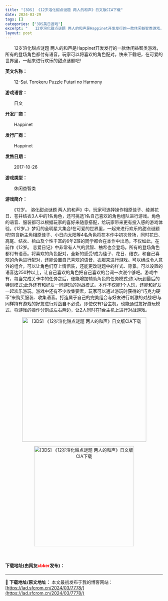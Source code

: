 ```yaml
---
title: "[3DS] 《12岁溶化甜点谜题 两人的和声》日文版CIA下载"
date: 2024-03-29
tags: []
categories: ["3DS英日游戏"]
excerpt: "　　12岁溶化甜点谜题 两人的和声是Happinet开发发行的一款休闲益智类游戏，所有的登场角色都付有语音。玩家可以将喜欢的角色配对。快来下载吧，在可爱的世界里，一起来进行欢乐的甜点谜题吧! 英文名称： 　　12-Sai. Torokeru Puzzle Futari no Harmony 游戏语言&hellip;"
layout: post
---
```


 <p>　　12岁溶化甜点谜题 两人的和声是Happinet开发发行的一款休闲益智类游戏，所有的登场角色都付有语音。玩家可以将喜欢的角色配对。快来下载吧，在可爱的世界里，一起来进行欢乐的甜点谜题吧!</p> <p><strong>英文名称：</strong></p> <p>　　12-Sai. Torokeru Puzzle Futari no Harmony</p> <p><strong>游戏语言：</strong></p> <p>　　日文</p> <p><strong>开发厂商：</strong></p> <p>　　Happinet</p> <p><strong>发行厂商：</strong></p> <p>　　Happinet</p> <p><strong>发售日期：</strong></p> <p>　　2017-10-26</p> <p><strong>游戏类型：</strong></p> <p>　　休闲益智类</p> <p><strong>游戏简介：</strong></p> <p>　　《12岁。 溶化甜点谜题 两人的和声》中，玩家可选择操作相原佳子、绫濑花日、苍井结衣3人中的1名角色，还可挑选1名自己喜欢的角色组队进行游戏。角色的语音、服装都可以根据玩家的喜好来随意搭配，给玩家带来更有投入感的游戏体验。《12岁。》梦幻的全明星大集合!在可爱的世界里，一起来进行欢乐的甜点谜题吧!包含新主角相原佳子、小日向太阳等4名角色将在本作中初次登场，同时花日、高尾、结衣、桧山及个性丰富的6年2班的同学都会在本作中出场，不仅如此，在前作《12岁。 恋爱日记》中非常有人气的武智、柚希也会登场。所有的登场角色都付有语音。将喜欢的角色配对，全新的感受!成为佳子、花日、结衣，和自己喜欢的角色进行配对，还能设置自己喜欢的语音、衣服来进行游戏。可以组成令人意外的组合，可以让角色们穿上情侣装，还能更改谜题中的样式、背景。可以设置的语音达250种以上，让自己喜欢的角色把自己喜欢的台词一次说个够吧。游戏中有，每当完成关卡中的任务之后，便能增加辅助角色的任务模式;练习玩到最后的特训模式;此外还有和好友一同游玩的对战模式。本作不仅能1个人玩，还能和好友一起欢乐游玩。游戏中还有不少收集要素，玩家可以通过游玩时获得的&ldquo;巧克力硬币&rdquo;来购买服装、收集语音。打造属于自己的完美组合与好友进行刺激的对战吧!与同样持有游戏的好友进行对战自不必说，即使仅有1台主机，也能通过友好游玩模式，将游戏的操作分割成左右两边，让2人同时在1台主机上进行对战游戏。</p> <p align="center"><img align="" border="0" src="https://lad.sfcrom.cn/wp-content/uploads/2024/03/20240329_660614f6b645b.webp" width="397" alt="[3DS] 《12岁溶化甜点谜题 两人的和声》日文版CIA下载" /></p> <p align="center"><img align="" border="0" src="https://lad.sfcrom.cn/wp-content/uploads/2024/03/20240329_660614f717d78.webp" width="320" alt="[3DS] 《12岁溶化甜点谜题 两人的和声》日文版CIA下载" /></p> <p>&nbsp;</p> <p><h4>下载地址(由网友<font color="red">cbker</font>发布)：</h4></p> 

---
📖 **下载地址/原文地址：** 本文最初发布于我的博客网站：[https://lad.sfcrom.cn/2024/03/7778/](https://lad.sfcrom.cn/2024/03/7778/)
